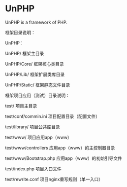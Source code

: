 UnPHP
=====

UnPHP is a framework of PHP.


框架目录说明：


UnPHP：

UnPHP/                 框架主目录

UnPHP/Core/            框架核心类目录

UnPHP/Lib/             框架扩展类库目录

UnPHP/Static/          框架静态文件目录








框架项目应用（测试）目录说明：

test/                   项目主目录

test/conf/commin.ini    项目配置目录（配置文件）

test/library/           项目公共库目录

test/www/               项目应用app（www）

test/www/controllers    应用app（www）的主控制器目录

test/www/Bootstrap.php  应用app（www）的初始引导文件

test/index.php          项目入口文件

test/rewrite.conf       项目nginx重写规则（单一入口）




